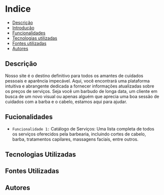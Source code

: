 # Indice 
* [Descrição](#descrição)
* [Introdução](#introdução)
* [Funcionalidades](#funcionalidades)
* [Tecnologias utilizadas](#tecnologias-utilizadas)
* [Fontes utilizadas](#fontes-utilizadas)
* [Autores](#autores)

## Descrição
Nosso site é o destino definitivo para todos os amantes de cuidados pessoais e aparência impecável. Aqui, você encontrará uma plataforma intuitiva e abrangente dedicada a fornecer informações atualizadas sobre os preços de serviços. Seja você um barbudo de longa data, um cliente em busca de um novo visual ou apenas alguém que aprecia uma boa sessão de cuidados com a barba e o cabelo, estamos aqui para ajudar.
 
## Fucionalidades
* ``Funcionalidade 1:`` Catálogo de Serviços: Uma lista completa de todos os serviços oferecidos pela barbearia, incluindo cortes de cabelo, barba, tratamentos capilares, massagens faciais, entre outros.

 
## Tecnologias Utilizadas

## Fontes Utilizadas


## Autores